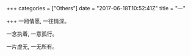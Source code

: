 +++
categories = ["Others"]
date = "2017-06-18T10:52:41Z"
title = "一"

+++
一厢情愿, 一往情深。

一念执着, 一意孤行。

一片虚无, 一无所有。